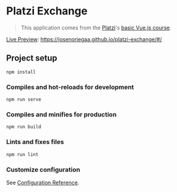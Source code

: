 # Platzi Exchange
> This application comes from the [Platzi](https://platzi.com/clases/vuejs/)'s [basic Vue.js course](https://platzi.com/clases/vuejs/).

[Live Preview](https://josenoriegaa.github.io/platzi-exchange/#/): https://josenoriegaa.github.io/platzi-exchange/#/

## Project setup
```
npm install
```

### Compiles and hot-reloads for development
```
npm run serve
```

### Compiles and minifies for production
```
npm run build
```

### Lints and fixes files
```
npm run lint
```

### Customize configuration
See [Configuration Reference](https://cli.vuejs.org/config/).
